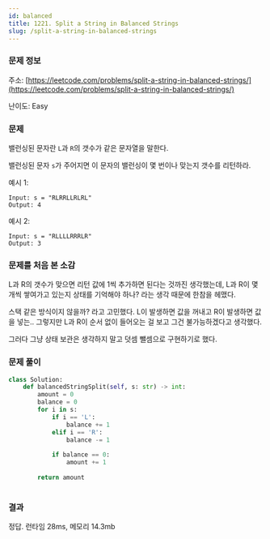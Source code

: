 ```yaml
---
id: balanced
title: 1221. Split a String in Balanced Strings
slug: /split-a-string-in-balanced-strings
---
```


### 문제 정보

주소: [https://leetcode.com/problems/split-a-string-in-balanced-strings/](https://leetcode.com/problems/split-a-string-in-balanced-strings/)

난이도: Easy

### 문제

밸런싱된 문자란 `L`과 `R`의 갯수가 같은 문자열을 말한다.

밸런싱된 문자 `s`가 주어지면 이 문자의 밸런싱이 몇 번이나 맞는지 갯수를 리턴하라.

예시 1:

```
Input: s = "RLRRLLRLRL"
Output: 4
```

예시 2:

```
Input: s = "RLLLLRRRLR"
Output: 3
```

### 문제를 처음 본 소감

L과 R의 갯수가 맞으면 리턴 값에 1씩 추가하면 된다는 것까진 생각했는데, L과 R이 몇 개씩 쌓여가고 있는지 상태를 기억해야 하나? 라는 생각 때문에 한참을 헤맸다.

스택 같은 방식이지 않을까? 라고 고민했다. L이 발생하면 값을 꺼내고 R이 발생하면 값을 넣는.. 그렇지만 L과 R이 순서 없이 들어오는 걸 보고 그건 불가능하겠다고 생각했다.

그러다 그냥 상태 보관은 생각하지 말고 덧셈 뺄셈으로 구현하기로 했다.

### 문제 풀이

```python
class Solution:
    def balancedStringSplit(self, s: str) -> int:
        amount = 0
        balance = 0
        for i in s:
            if i == 'L':
                balance += 1
            elif i == 'R':
                balance -= 1
            
            if balance == 0:
                amount += 1
        
        return amount
            
```

### 결과

정답. 런타임 28ms, 메모리 14.3mb
